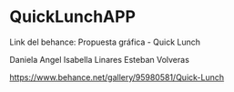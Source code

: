 # QuickLunchAPP

Link del behance: Propuesta gráfica - Quick Lunch

Daniela Angel
Isabella Linares
Esteban Volveras

https://www.behance.net/gallery/95980581/Quick-Lunch
